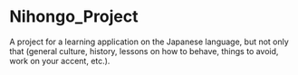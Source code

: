 # Nihongo_Project
A project for a learning application on the Japanese language, but not only that (general culture, history, lessons on how to behave, things to avoid, work on your accent, etc.).
